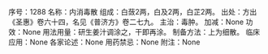序号：1288
名称：内消毒散
组成：白蔹2两，白及2两，白芷2两。
出处：方出《圣惠》卷六十四，名见《普济方》卷二七九。
主治：毒肿。
加减：None
功效：None
用法用量：研生姜汁调涂之，干即再涂。
制备方法：上为细散。
临床应用：None
各家论述：None
用药禁忌：None
附注：None
